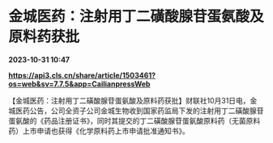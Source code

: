 # 金城医药：注射用丁二磺酸腺苷蛋氨酸及原料药获批

**2023-10-31 10:47**

**https://api3.cls.cn/share/article/1503461?os=web&sv=7.7.5&app=CailianpressWeb**

【金城医药：注射用丁二磺酸腺苷蛋氨酸及原料药获批】财联社10月31日电，金城医药公告，公司全资子公司金城生物收到国家药监局下发的注射用丁二磺酸腺苷蛋氨酸的《药品注册证书》，同时其提交的丁二磺酸腺苷蛋氨酸原料药（无菌原料药）上市申请也获得《化学原料药上市申请批准通知书》。